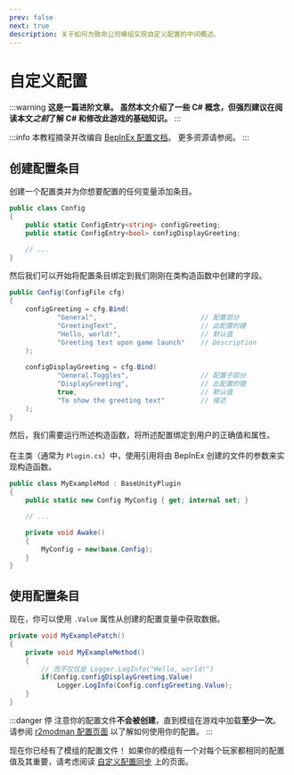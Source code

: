 ```yaml
---
prev: false
next: true
description: 关于如何为致命公司模组实现自定义配置的中间概述。
---
```


# 自定义配置

:::warning
**这是一篇进阶文章。 虽然本文介绍了一些 C# 概念，但强烈建议在阅读本文<i>之前</i>了解 C# 和修改此游戏的基础知识。**
:::

:::info
本教程摘录并改编自 [BepInEx 配置文档](https://docs.bepinex.dev/articles/dev_guide/plugin_tutorial/4_configuration.html)。 更多资源请参阅。
:::

## 创建配置条目

创建一个配置类并为你想要配置的任何变量添加条目。

```cs
public class Config
{
    public static ConfigEntry<string> configGreeting;
    public static ConfigEntry<bool> configDisplayGreeting;

    // ...
}
```

然后我们可以开始将配置条目绑定到我们刚刚在类构造函数中创建的字段。

```cs
public Config(ConfigFile cfg)
{
    configGreeting = cfg.Bind(
            "General",                          // 配置部分
            "GreetingText",                     // 此配置的键
            "Hello, world!",                    // 默认值
            "Greeting text upon game launch"    // Description
    );
    
    configDisplayGreeting = cfg.Bind(
            "General.Toggles",                  // 配置子部分
            "DisplayGreeting",                  // 此配置的键
            true,                               // 默认值
            "To show the greeting text"         // 描述
    );
}
```

然后，我们需要运行所述构造函数，将所述配置绑定到用户的正确值和属性。<br><br>
在主类（通常为 `Plugin.cs`）中，使用引用将由 BepInEx 创建的文件的参数来实现构造函数。

```cs
public class MyExampleMod : BaseUnityPlugin
{
    public static new Config MyConfig { get; internal set; }

    // ...

    private void Awake()
    {
        MyConfig = new(base.Config);
    }
}
```

## 使用配置条目

现在，你可以使用 `.Value` 属性从创建的配置变量中获取数据。

```cs
private void MyExamplePatch()
{
    private void MyExampleMethod()
    {
        // 而不仅仅是 Logger.LogInfo("Hello, world!")
        if(Config.configDisplayGreeting.Value)
            Logger.LogInfo(Config.configGreeting.Value);
    }
}
```

:::danger 停
注意你的配置文件**不会被创建**，直到模组在游戏中加载**至少一次**。 请参阅 [r2modman 配置页面](/installation/configuration) 以了解如何使用你的配置。
:::

现在你已经有了模组的配置文件！ 如果你的模组有一个对每个玩家都相同的配置值及其重要，请考虑阅读 [自定义配置同步](/dev/intermediate/custom-config-syncing) 上的页面。
